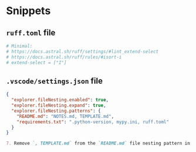 # Snippets

## `ruff.toml` file

```toml
# Minimal:
# https://docs.astral.sh/ruff/settings/#lint_extend-select
# https://docs.astral.sh/ruff/rules/#isort-i
# extend-select = ["I"]
```

## `.vscode/settings.json` file

```json
{
  "explorer.fileNesting.enabled": true,
  "explorer.fileNesting.expand": true,
  "explorer.fileNesting.patterns": {
    "README.md": "NOTES.md, TEMPLATE.md",
    "requirements.txt": ".python-version, mypy.ini, ruff.toml"
  }
}
```

```markdown
7. Remove `, TEMPLATE.md` from the `README.md` file nesting pattern in the [.vscode/settings.json](.vscode/settings.json) file.
```
